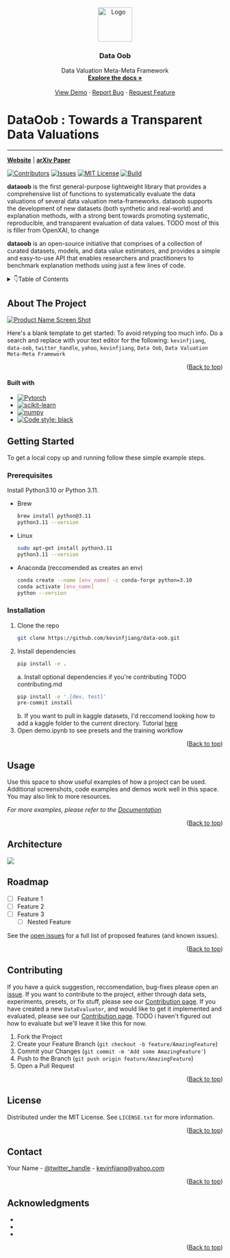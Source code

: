 <!-- Improved compatibility of Back to top link: See: https://github.com/othneildrew/Best-README-Template/pull/73 -->
<a name="readme-top"></a>
<!--
*** Thanks for checking out the Best-README-Template. If you have a suggestion
*** that would make this better, please fork the repo and create a pull request
*** or simply open an issue with the tag "enhancement".
*** Don't forget to give the project a star!
*** Thanks again! Now go create something AMAZING! :D
-->


<!-- PROJECT LOGO -->
<br />
<div align="center">
  <a href="https://github.com/kevinfjiang/data-oob">
    <img src="images/logo.png" alt="Logo" width="80" height="80">
  </a>

<h3 align="center">Data Oob</h3>

  <p align="center">
    Data Valuation Meta-Meta Framework
    <br />
    <a href="https://github.com/kevinfjiang/data-oob"><strong>Explore the docs »</strong></a>
    <br />
    <br />
    <a href="https://github.com/kevinfjiang/data-oob">View Demo</a>
    ·
    <a href="https://github.com/kevinfjiang/data-oob/issues">Report Bug</a>
    ·
    <a href="https://github.com/kevinfjiang/data-oob/issues">Request Feature</a>
  </p>
</div>

# DataOob : Towards a Transparent Data Valuations

----

[**Website**](TODO) | [**arXiv Paper**](TODO)
<!-- PROJECT SHIELDS -->
<!--
*** I'm using markdown "reference style" links for readability.
*** Reference links are enclosed in brackets [ ] instead of parentheses ( ).
*** See the bottom of this document for the declaration of the reference variables
*** for contributors-url, forks-url, etc. This is an optional, concise syntax you may use.
*** https://www.markdownguide.org/basic-syntax/#reference-style-links
-->
[![Contributors][contributors-shield]][contributors-url]
[![Issues][issues-shield]][issues-url]
[![MIT License][license-shield]][license-url]
[![Build][test-shield]][test-url]

**dataoob** is the first general-purpose lightweight library that provides a comprehensive list of functions to systematically evaluate the data valuations of several data valuation meta-frameworks. dataoob supports the development of new datasets (both synthetic and real-world) and explanation methods, with a strong bent towards promoting systematic, reproducible, and transparent evaluation of data values. TODO most of this is filler from OpenXAI, to change

**dataoob** is an open-source initiative that comprises of a collection of curated datasets, models, and data value estimators, and provides a simple and easy-to-use API that enables researchers and practitioners to benchmark explanation methods using just a few lines of code.



<!-- TABLE OF CONTENTS -->
<details>
  <summary>👇Table of Contents</summary>
  <hr>
  <ol>
    <li>
      <a href="#about-the-project">About The Project</a>
      <ul>
        <li><a href="#built-with">Built With</a></li>
      </ul>
    </li>
    <li>
      <a href="#getting-started">Getting Started</a>
      <ul>
        <li><a href="#prerequisites">Prerequisites</a></li>
        <li><a href="#installation">Installation</a></li>
      </ul>
    </li>
    <li><a href="#usage">Usage</a></li>
    <li><a href="#roadmap">Roadmap</a></li>
    <li><a href="#contributing">Contributing</a></li>
    <li><a href="#license">License</a></li>
    <li><a href="#contact">Contact</a></li>
    <li><a href="#acknowledgments">Acknowledgments</a></li>
  </ol>
</details>



<!-- ABOUT THE PROJECT -->
## About The Project

[![Product Name Screen Shot][product-screenshot]](https://example.com)

Here's a blank template to get started: To avoid retyping too much info. Do a search and replace with your text editor for the following: `kevinfjiang`, `data-oob`, `twitter_handle`, `yahoo`, `kevinfjiang`, `Data Oob`, `Data Valuation Meta-Meta Framework`

<p align="right">(<a href="#readme-top">Back to top</a>)</p>

#### Built with

* [![Pytorch][PyTorch-shield]][PyTorch-url]
* [![scikit-learn][scikit-learn-shield]][scikit-learn-url]
* [![numpy][numpy-shield]][numpy-url]
* [![Code style: black](https://img.shields.io/badge/code%20style-black-000000.svg?style=for-the-badge&logo=appveyor)](https://github.com/psf/black)



<!-- GETTING STARTED -->
## Getting Started

To get a local copy up and running follow these simple example steps.

### Prerequisites

Install Python3.10 or Python 3.11.
* Brew
  ```sh
  brew install python@3.11
  python3.11 --version
  ```
* Linux
  ```sh
  sudo apt-get install python3.11
  python3.11 --version
  ```
* Anaconda (reccomended as creates an env)
  ```sh
  conda create --name [env_name] -c conda-forge python=3.10
  conda activate [env_name]
  python --version
  ```

### Installation

1. Clone the repo
   ```sh
   git clone https://github.com/kevinfjiang/data-oob.git
   ```
2. Install dependencies
   ```sh
   pip install -e .
   ```
    a. Install optional dependencies if you're contributing  TODO contributing.md
    ```sh
    pip install -e '.[dev, test]'
    pre-commit install
    ```
    b. If you want to pull in kaggle datasets, I'd reccomend looking how to add a kaggle folder to the current directory. Tutorial [here](https://www.analyticsvidhya.com/blog/2021/04/how-to-download-kaggle-datasets-using-jupyter-notebook/)
3. Open demo.ipynb to see presets and the training workflow

<p align="right">(<a href="#readme-top">Back to top</a>)</p>



<!-- USAGE EXAMPLES -->
## Usage

Use this space to show useful examples of how a project can be used. Additional screenshots, code examples and demos work well in this space. You may also link to more resources.

_For more examples, please refer to the [Documentation](https://example.com)_

<p align="right">(<a href="#readme-top">Back to top</a>)</p>

<!-- UML Map -->
## Architecture
[![](https://mermaid.ink/img/pako:eNqdVdtu2zAM_RVBe3FaJ7Pr5mYUBbZentaXrtvDYMBQbCUV4EiGLXfxiuTbR0mJrThxByxAEok8pMhDinrHiUgpDnGSkbK8Z2RVkDVSn4ir32e6YqWkBRoOL9A9keSbIClsQ3Qn1rkomWSCf34kCUiNhXbU2L0boVaIN1IwImnZyjKyoJm132XgPk7hHGdgpNuImwVJ05gLVtJ4WfEE3QyHt1ZAIfqRp8o3UsboN5OvSKPtoI5dWKHd3CiBSuX2FrVix0o4038DSDxliTzQ00Rnfi18hP0IA2tCrUajC9go7cMbySoihWLwy2pV0BVRxxrzJyhF9l-WJj_reCu5poSKmZLKVsNTUhSkRptYFoTxU0Xdp9jEEA1Lz1n0KBTvdcw4sGc3wGWZZ0zG-9AcfVyciIpLF2lPZjOwLJQntqydTkMsuw3TctJQZ7FiuM4LmsZrtWw1L1We0d0L5aUodpq0XDAu7aAZzytp7BzjSK8HJxDdyaddZOFMxgqnmKto6dhaaiKnxwCkKT2bro7GSvNyyaRjckEbF-1XtX2G4gBaukEN9qiO_77ehtXDJqcFW1Mun8CVIro1adu26eZ_G3YvQi9cXTw7_VOExcVJHVrVN7ghu6NwTeVjetiXH7XOmYo5VIVyaE199iOMVmoTnwnZD-vQfyZ3PQJb-xA9V7w0Ag1Egh-XwGaqteuZg50x2NaxocS1GHU7A7KJHiHs4jUt1oSl8MzowyIsXynkiENYLuDiR9i15D_VM7HIYEwAYB9dhHNIihT1ncggEW35KV3QgC72xhbmhW6kjQu8YBwkp7ivooCQP0RqspS_PkBJE6Fm3FFgnjfxPc9CwfiVrAMaJ7PrxVlX_XEpKJC6BU5JJcX3mic4lEVFXVzp92__gh-E0CpQqKf9Ey_4kq3ANCf8lxANCLY4fMcbHF75s5HvT725N_bn1-PZ3MU1DoP5yPcmQRCMp17gj6-mWxf_0fbeaHblT64n09nMh-_2L3G-nKE?type=png)](https://mermaid.live/edit#pako:eNqdVdtu2zAM_RVBe3FaJ7Pr5mYUBbZentaXrtvDYMBQbCUV4EiGLXfxiuTbR0mJrThxByxAEok8pMhDinrHiUgpDnGSkbK8Z2RVkDVSn4ir32e6YqWkBRoOL9A9keSbIClsQ3Qn1rkomWSCf34kCUiNhXbU2L0boVaIN1IwImnZyjKyoJm132XgPk7hHGdgpNuImwVJ05gLVtJ4WfEE3QyHt1ZAIfqRp8o3UsboN5OvSKPtoI5dWKHd3CiBSuX2FrVix0o4038DSDxliTzQ00Rnfi18hP0IA2tCrUajC9go7cMbySoihWLwy2pV0BVRxxrzJyhF9l-WJj_reCu5poSKmZLKVsNTUhSkRptYFoTxU0Xdp9jEEA1Lz1n0KBTvdcw4sGc3wGWZZ0zG-9AcfVyciIpLF2lPZjOwLJQntqydTkMsuw3TctJQZ7FiuM4LmsZrtWw1L1We0d0L5aUodpq0XDAu7aAZzytp7BzjSK8HJxDdyaddZOFMxgqnmKto6dhaaiKnxwCkKT2bro7GSvNyyaRjckEbF-1XtX2G4gBaukEN9qiO_77ehtXDJqcFW1Mun8CVIro1adu26eZ_G3YvQi9cXTw7_VOExcVJHVrVN7ghu6NwTeVjetiXH7XOmYo5VIVyaE199iOMVmoTnwnZD-vQfyZ3PQJb-xA9V7w0Ag1Egh-XwGaqteuZg50x2NaxocS1GHU7A7KJHiHs4jUt1oSl8MzowyIsXynkiENYLuDiR9i15D_VM7HIYEwAYB9dhHNIihT1ncggEW35KV3QgC72xhbmhW6kjQu8YBwkp7ivooCQP0RqspS_PkBJE6Fm3FFgnjfxPc9CwfiVrAMaJ7PrxVlX_XEpKJC6BU5JJcX3mic4lEVFXVzp92__gh-E0CpQqKf9Ey_4kq3ANCf8lxANCLY4fMcbHF75s5HvT725N_bn1-PZ3MU1DoP5yPcmQRCMp17gj6-mWxf_0fbeaHblT64n09nMh-_2L3G-nKE)

<!-- ROADMAP -->
## Roadmap

- [ ] Feature 1
- [ ] Feature 2
- [ ] Feature 3
    - [ ] Nested Feature

See the [open issues](https://github.com/kevinfjiang/data-oob/issues) for a full list of proposed features (and known issues).

<p align="right">(<a href="#readme-top">Back to top</a>)</p>



<!-- CONTRIBUTING -->
## Contributing

If you have a quick suggestion, reccomendation, bug-fixes please open an [issue](https://github.com/kevinfjiang/data-oob/issues).
If you want to contribute to the project, either through data sets, experiments, presets, or fix stuff, please see our [Contribution page](CONTRIBUTING.md).
If you have created a new `DataEvaluator`, and would like to get it implemented and
evaluated, please see our [Contribution page](CONTRIBUTING.md). TODO i haven't figured out how to evaluate but we'll leave it like this for now.

1. Fork the Project
2. Create your Feature Branch (`git checkout -b feature/AmazingFeature`)
3. Commit your Changes (`git commit -m 'Add some AmazingFeature'`)
4. Push to the Branch (`git push origin feature/AmazingFeature`)
5. Open a Pull Request

<p align="right">(<a href="#readme-top">Back to top</a>)</p>



<!-- LICENSE -->
## License

Distributed under the MIT License. See `LICENSE.txt` for more information.

<p align="right">(<a href="#readme-top">Back to top</a>)</p>



<!-- CONTACT -->
## Contact

Your Name - [@twitter_handle](https://twitter.com/twitter_handle) - kevinfjiang@yahoo.com

<p align="right">(<a href="#readme-top">Back to top</a>)</p>



<!-- ACKNOWLEDGMENTS -->
## Acknowledgments

* []()
* []()
* []()

<p align="right">(<a href="#readme-top">Back to top</a>)</p>



<!-- MARKDOWN LINKS & IMAGES -->
<!-- https://www.markdownguide.org/basic-syntax/#reference-style-links -->
[contributors-shield]: https://img.shields.io/github/contributors/kevinfjiang/data-oob.svg?style=for-the-badge
[contributors-url]: https://github.com/kevinfjiang/data-oob/graphs/contributors
[forks-shield]: https://img.shields.io/github/forks/kevinfjiang/data-oob.svg?style=for-the-badge
[forks-url]: https://github.com/kevinfjiang/data-oob/network/members
[stars-shield]: https://img.shields.io/github/stars/kevinfjiang/data-oob.svg?style=for-the-badge
[stars-url]: https://github.com/kevinfjiang/data-oob/stargazers
[issues-shield]: https://img.shields.io/github/issues/kevinfjiang/data-oob.svg?style=for-the-badge
[issues-url]: https://github.com/kevinfjiang/data-oob/issues
[license-shield]: https://img.shields.io/github/license/kevinfjiang/data-oob.svg?style=for-the-badge
[license-url]: https://github.com/kevinfjiang/data-oob/blob/master/LICENSE.txt
[linkedin-shield]: https://img.shields.io/badge/-LinkedIn-black.svg?style=for-the-badge&logo=linkedin&colorB=555
[test-url]: https://img.shields.io/github/actions/workflow/status/kevinfjiang/data-oob/test?style=for-the-badge
[test-shield]: https://img.shields.io/github/actions/workflow/status/kevinfjiang/data-oob/test?style=for-the-badge
[product-screenshot]: images/screenshot.png
[Next.js]: https://img.shields.io/badge/next.js-000000?style=for-the-badge&logo=nextdotjs&logoColor=white
[Next-url]: https://nextjs.org/
[React.js]: https://img.shields.io/badge/React-20232A?style=for-the-badge&logo=react&logoColor=61DAFB
[React-url]: https://reactjs.org/
[Vue.js]: https://img.shields.io/badge/Vue.js-35495E?style=for-the-badge&logo=vuedotjs&logoColor=4FC08D
[Vue-url]: https://vuejs.org/
[Angular.io]: https://img.shields.io/badge/Angular-DD0031?style=for-the-badge&logo=angular&logoColor=white
[Angular-url]: https://angular.io/
[Svelte.dev]: https://img.shields.io/badge/Svelte-4A4A55?style=for-the-badge&logo=svelte&logoColor=FF3E00
[Svelte-url]: https://svelte.dev/
[Laravel.com]: https://img.shields.io/badge/Laravel-FF2D20?style=for-the-badge&logo=laravel&logoColor=white
[Laravel-url]: https://laravel.com
[Bootstrap.com]: https://img.shields.io/badge/Bootstrap-563D7C?style=for-the-badge&logo=bootstrap&logoColor=white
[Bootstrap-url]: https://getbootstrap.com
[JQuery.com]: https://img.shields.io/badge/jQuery-0769AD?style=for-the-badge&logo=jquery&logoColor=white
[JQuery-url]: https://jquery.com
[PyTorch-shield]: https://img.shields.io/badge/PyTorch-%23EE4C2C.svg?style=for-the-badge&logo=PyTorch&logoColor=white
[PyTorch-url]: https://pytorch.org/
[scikit-learn-shield]: https://img.shields.io/badge/scikit--learn-%23F7931E.svg?style=for-the-badge&logo=scikit-learn&logoColor=white
[scikit-learn-url]: https://scikit-learn.org/stable/
[numpy-url]: https://numpy.org/
[numpy-shield]: https://img.shields.io/badge/numpy-%23013243.svg?style=for-the-badge&logo=numpy&logoColor=white